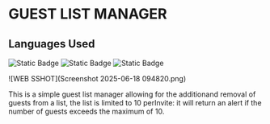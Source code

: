 # GUEST LIST MANAGER
## Languages Used
![Static Badge](https://img.shields.io/badge/HTML-orange?style=plastic)  ![Static Badge](https://img.shields.io/badge/CSS-purple?style=plastic)   ![Static Badge](https://img.shields.io/badge/JS-yellow?style=plastic)

![WEB SSHOT](Screenshot 2025-06-18 094820.png)

This is a simple guest list manager allowing for the additionand removal of 
guests from a list, the list is limited to 10 perInvite: it will return an 
alert if the number of guests exceeds the maximum of 10.


